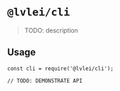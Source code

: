 # `@lvlei/cli`

> TODO: description

## Usage

```
const cli = require('@lvlei/cli');

// TODO: DEMONSTRATE API
```
